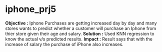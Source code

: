 # iphone_prj5
**Objective :** Iphone Purchases are getting increased day by day and many stores wants to predict whether a customer will purchase an Iphone 
from thier store given their age and salary.
**Solution :** Used KNN regression to know the actual v/s predicted results.
**Impact :** Result says that with the increase of salary the purchase of iPhone also increases.


